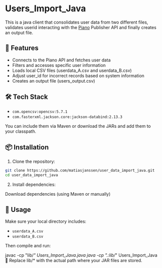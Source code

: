 # Users_Import_Java

This is a java client that consolidates user data from two different files, validates userid interacting with the [Piano](https://piano.io/) Publisher API and finally creates an output file.


## 📌 Features

- Connects to the Piano API and fetches user data
- Filters and accesses specific user information
- Loads local CSV files (userdata_A.csv and userdata_B.csv)
- Adjust user_id for incorrect records based on system information
- Creates an output file (users_output.csv)


## 🛠️ Tech Stack

- `com.opencsv:opencsv:5.7.1`
- `com.fasterxml.jackson.core:jackson-databind:2.13.3`

You can include them via Maven or download the JARs and add them to your classpath.


## 📦 Installation

1. Clone the repository:

```bash
git clone https://github.com/matiasjanssen/user_data_import_java.git
cd user_data_import_java
```

2. Install dependencies:

Download dependencies (using Maven or manually)

## 🚀 Usage

Make sure your local directory includes:

- `userdata_A.csv`
- `userdata_B.csv`

Then compile and run:

javac -cp "lib/*" Users_Import_Java.java
java -cp ".:lib/*" Users_Import_Java
📝 Replace lib/* with the actual path where your JAR files are stored.

